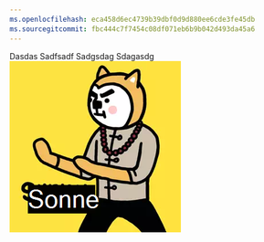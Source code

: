 ```yaml
---
ms.openlocfilehash: eca458d6ec4739b39dbf0d9d880ee6cde3fe45db
ms.sourcegitcommit: fbc444c7f7454c08df071eb6b9b042d493da45a6
---
```

Dasdas Sadfsadf Sadgsdag Sdagasdg ![Bild](test.png)
